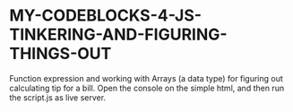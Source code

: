 # MY-CODEBLOCKS-4-JS-TINKERING-AND-FIGURING-THINGS-OUT
Function expression and working with Arrays (a data type) for figuring out calculating tip for a bill.
Open the console on the simple html, and then run the script.js as live server.
